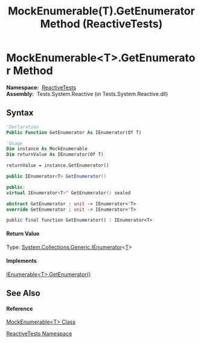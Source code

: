 ﻿---
title: MockEnumerable(T).GetEnumerator Method  (ReactiveTests)
TOCTitle: GetEnumerator Method
ms:assetid: M:ReactiveTests.MockEnumerable`1.GetEnumerator
ms:mtpsurl: https://msdn.microsoft.com/en-us/library/Hh289016(v=VS.103)
ms:contentKeyID: 36619806
ms.date: 06/28/2011
mtps_version: v=VS.103
f1_keywords:
- ReactiveTests.MockEnumerable`1.GetEnumerator
dev_langs:
- CSharp
- JScript
- VB
- FSharp
- c++
---

# MockEnumerable\<T\>.GetEnumerator Method

**Namespace:**  [ReactiveTests](hh303221\(v=vs.103\).md)  
**Assembly:**  Tests.System.Reactive (in Tests.System.Reactive.dll)

## Syntax

``` vb
'Declaration
Public Function GetEnumerator As IEnumerator(Of T)
```

``` vb
'Usage
Dim instance As MockEnumerable
Dim returnValue As IEnumerator(Of T)

returnValue = instance.GetEnumerator()
```

``` csharp
public IEnumerator<T> GetEnumerator()
```

``` c++
public:
virtual IEnumerator<T>^ GetEnumerator() sealed
```

``` fsharp
abstract GetEnumerator : unit -> IEnumerator<'T> 
override GetEnumerator : unit -> IEnumerator<'T> 
```

``` jscript
public final function GetEnumerator() : IEnumerator<T>
```

#### Return Value

Type: [System.Collections.Generic.IEnumerator](https://msdn.microsoft.com/en-us/library/78dfe2yb)\<[T](hh315181\(v=vs.103\).md)\>  

#### Implements

[IEnumerable\<T\>.GetEnumerator()](https://msdn.microsoft.com/en-us/library/s793z9y2)  

## See Also

#### Reference

[MockEnumerable\<T\> Class](hh315181\(v=vs.103\).md)

[ReactiveTests Namespace](hh303221\(v=vs.103\).md)

